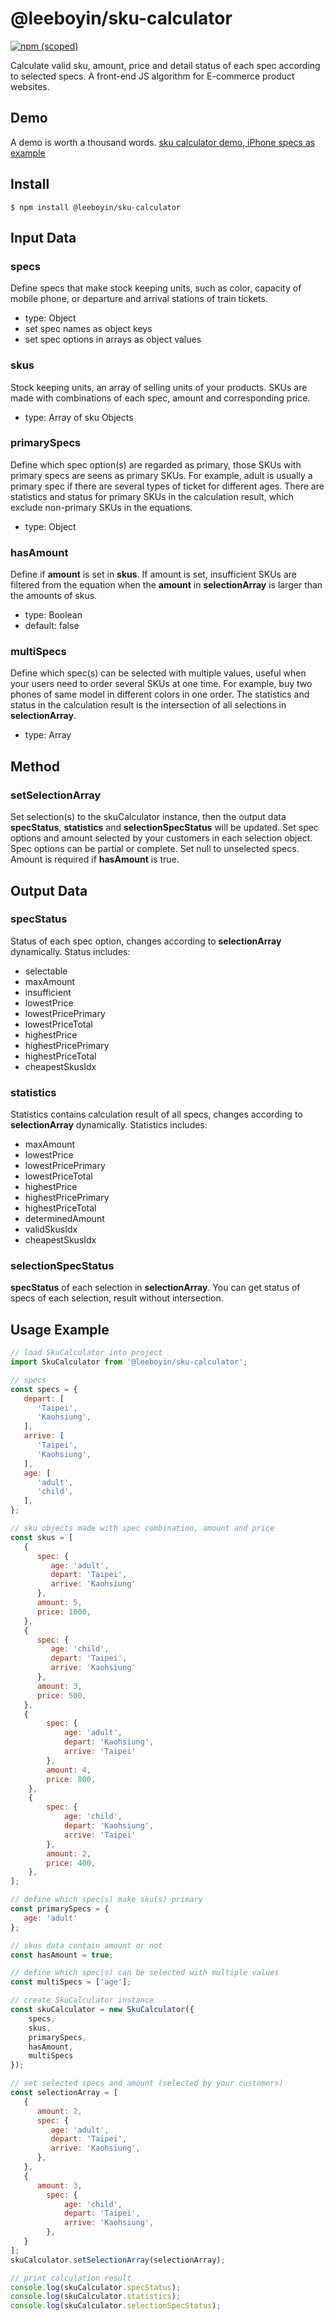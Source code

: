 # @leeboyin/sku-calculator

[![npm (scoped)](https://img.shields.io/npm/v/@leeboyin/sku-calculator.svg)](https://www.npmjs.com/package/@leeboyin/sku-calculator)

Calculate valid sku, amount, price and detail status of each spec according to selected specs. A front-end JS algorithm for E-commerce product websites.

## Demo
A demo is worth a thousand words.
[sku calculator demo, iPhone specs as example](https://sku-calculator-demo.firebaseapp.com/)

## Install

```
$ npm install @leeboyin/sku-calculator
```
## Input Data
### specs
Define specs that make stock keeping units, such as color, capacity of mobile phone, or departure and arrival stations of train tickets.
 - type: Object
 - set spec names as object keys
 - set spec options in arrays as object values

### skus
Stock keeping units, an array of selling units of your products. SKUs are made with combinations of each spec, amount and corresponding price.

 - type: Array of sku Objects


### primarySpecs
Define which spec option(s) are regarded as primary, those SKUs with primary specs are seens as primary SKUs. For example, adult is usually a primary spec if there are several types of ticket for different ages.
There are statistics and status for primary SKUs in the calculation result, which exclude non-primary SKUs in the equations.

 - type: Object

### hasAmount
Define if **amount** is set in **skus**. If amount is set, insufficient SKUs are filtered from the equation when the **amount** in **selectionArray**  is larger than the amounts of skus.

 - type: Boolean
 - default: false

### multiSpecs
Define which spec(s) can be selected with multiple values, useful when your users need to order several SKUs at one time. For example, buy two phones of same model in different colors in one order. The  statistics and status in the calculation result is the intersection of all selections in **selectionArray**.

 - type: Array

## Method
### setSelectionArray
Set selection(s) to the skuCalculator instance, then the output data **specStatus**, **statistics** and **selectionSpecStatus** will be updated.
Set spec options and amount selected by your customers in each selection object. Spec options can be partial or complete. Set null to unselected specs. Amount is required if **hasAmount** is true.

## Output Data
### specStatus
Status of each spec option, changes according to **selectionArray** dynamically.
Status includes:
 - selectable
 - maxAmount
 - insufficient
 - lowestPrice
 - lowestPricePrimary
 - lowestPriceTotal
 - highestPrice
 - highestPricePrimary
 - highestPriceTotal
 - cheapestSkusIdx


### statistics
Statistics contains calculation result of all specs, changes according to **selectionArray** dynamically.
Statistics includes:
 - maxAmount
 - lowestPrice
 - lowestPricePrimary
 - lowestPriceTotal
 - highestPrice
 - highestPricePrimary
 - highestPriceTotal
 - determinedAmount
 - validSkusIdx
 - cheapestSkusIdx

### selectionSpecStatus
  **specStatus** of each selection in **selectionArray**. You can get status of specs of each selection, result without intersection.

## Usage Example
```js
// load SkuCalculator into project
import SkuCalculator from '@leeboyin/sku-calculator';

// specs
const specs = {
   depart: [
      'Taipei',
      'Kaohsiung',
   ],
   arrive: [
      'Taipei',
      'Kaohsiung',
   ],
   age: [
      'adult',
      'child',
   ],
};

// sku objects made with spec combination, amount and price
const skus = [
   {
      spec: {
         age: 'adult',
         depart: 'Taipei',
         arrive: 'Kaohsiung'
      },
      amount: 5,
      price: 1000,
   },
   {
      spec: {
         age: 'child',
         depart: 'Taipei',
         arrive: 'Kaohsiung'
      },
      amount: 3,
      price: 500,
   },
   {
        spec: {
            age: 'adult',
            depart: 'Kaohsiung',
            arrive: 'Taipei'
        },
        amount: 4,
        price: 800,
    },
    {
        spec: {
            age: 'child',
            depart: 'Kaohsiung',
            arrive: 'Taipei'
        },
        amount: 2,
        price: 400,
    },
];

// define which spec(s) make sku(s) primary
const primarySpecs = {
   age: 'adult'
};

// skus data contain amount or not
const hasAmount = true;

// define which spec(s) can be selected with multiple values
const multiSpecs = ['age'];

// create SkuCalculator instance
const skuCalculator = new SkuCalculator({
    specs,
    skus,
    primarySpecs,
    hasAmount,
    multiSpecs
});

// set selected specs and amount (selected by your customers)
const selectionArray = [
   {
      amount: 2,
      spec: {
         age: 'adult',
         depart: 'Taipei',
         arrive: 'Kaohsiung',
      },
   },
   {
      amount: 3,
        spec: {
            age: 'child',
            depart: 'Taipei',
            arrive: 'Kaohsiung',
        },
   }
];
skuCalculator.setSelectionArray(selectionArray);

// print calculation result
console.log(skuCalculator.specStatus);
console.log(skuCalculator.statistics);
console.log(skuCalculator.selectionSpecStatus);
```
